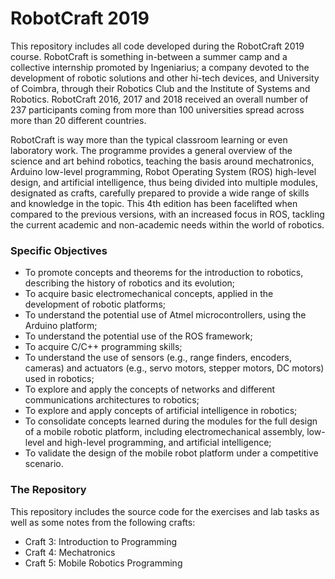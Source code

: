 # RobotCraft 2019
This repository includes all code developed during the RobotCraft 2019 course. RobotCraft is something in-between a summer camp and a collective internship promoted by Ingeniarius; a company devoted to the development of robotic solutions and other hi-tech devices, and University of Coimbra, through their Robotics Club and the Institute of Systems and Robotics. RobotCraft 2016, 2017 and 2018 received an overall number of 237 participants coming from more than 100 universities spread across more than 20 different countries.

RobotCraft is way more than the typical classroom learning or even laboratory work. The programme provides a general overview of the science and art behind robotics, teaching the basis around mechatronics, Arduino low-level programming, Robot Operating System (ROS) high-level design, and artificial intelligence, thus being divided into multiple modules, designated as crafts, carefully prepared to provide a wide range of skills and knowledge in the topic. This 4th edition has been facelifted when compared to the previous versions, with an increased focus in ROS, tackling the current academic and non-academic needs within the world of robotics.

### Specific Objectives
* To promote concepts and theorems for the introduction to robotics, describing the history of
robotics and its evolution;
* To acquire basic electromechanical concepts, applied in the development of robotic platforms;
* To understand the potential use of Atmel microcontrollers, using the Arduino platform;
* To understand the potential use of the ROS framework;
* To acquire C/C++ programming skills;
* To understand the use of sensors (e.g., range finders, encoders, cameras) and actuators (e.g.,
servo motors, stepper motors, DC motors) used in robotics;
* To explore and apply the concepts of networks and different communications architectures to
robotics;
* To explore and apply concepts of artificial intelligence in robotics;
* To consolidate concepts learned during the modules for the full design of a mobile robotic
platform, including electromechanical assembly, low-level and high-level programming, and
artificial intelligence;
* To validate the design of the mobile robot platform under a competitive scenario.

### The Repository
This repository includes the source code for the exercises and lab tasks as well as some notes from the following crafts:
* Craft 3: Introduction to Programming
* Craft 4: Mechatronics
* Craft 5: Mobile Robotics Programming